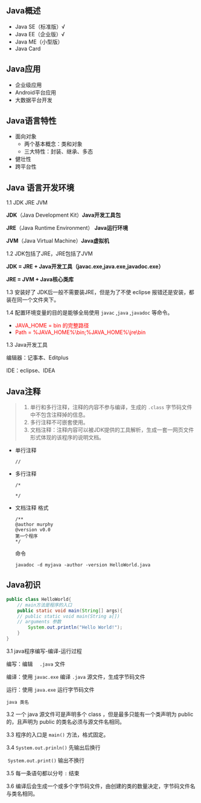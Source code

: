 ## Java概述

+ Java SE（标准版）√
+ Java EE（企业版）√
+ Java ME（小型版）
+ Java Card

## Java应用

+ 企业级应用
+ Android平台应用
+ 大数据平台开发

## Java语言特性

+ 面向对象
  + 两个基本概念：类和对象
  + 三大特性：封装、继承、多态
+ 健壮性
+ 跨平台性

## Java 语言开发环境

1.1 JDK JRE JVM

**JDK**（Java Development Kit）**Java开发工具包**

**JRE**（Java Runtime Environment） **Java运行环境**

**JVM**（Java Virtual Machine）**Java虚拟机**

1.2 JDK包括了JRE，JRE包括了JVM

**JDK = JRE + Java开发工具（javac.exe,java.exe,javadoc.exe）**

**JRE = JVM + Java核心类库**

1.3 安装好了 JDK后一般不需要装JRE，但是为了不使 eclipse 报错还是安装，都装在同一个文件夹下。

1.4 配置环境变量的目的是能够全局使用 `javac` ,`java` ,`javadoc` 等命令。

+  <font color=red>JAVA_HOME =  bin 的完整路径</font>
+ <font color=red>Path = %JAVA_HOME%\bin;%JAVA_HOME%\jre\bin</font>

1.3 Java开发工具

编辑器：记事本、Editplus

IDE：eclipse、IDEA

## Java注释

> 1. 单行和多行注释，注释的内容不参与编译，生成的 `.class` 字节码文件中不包含注释掉的信息。
> 2. 多行注释不可嵌套使用。
> 3. 文档注释：注释内容可以被JDK提供的工具解析，生成一套一网页文件形式体现的该程序的说明文档。

+ 单行注释
  ```
  //
  ```
  
+ 多行注释
  ```
  /*

  */
  ```
  
+ 文档注释
  格式
  ```
  /**
  @author murphy
  @version v0.0
  第一个程序
  */
  ```
  
  命令
  
  ```
  javadoc -d myjava -author -version HelloWorld.java
  ```
  
  

## Java初识

```java
public class HelloWorld{
  	// main方法是程序的入口
    public static void main(String[] args){
    // public static void main(String a[])
    // arguments 参数
        System.out.println("Hello World!");
    }
}
```

3.1 java程序编写-编译-运行过程

编写：编辑 `  .java` 文件

编译：使用 `javac.exe` 编译 `.java` 源文件，生成字节码文件

运行：使用 `java.exe` 运行字节码文件

```
java 类名
```

3.2 一个 java 源文件可是声明多个 class ，但是最多只能有一个类声明为 public 的，且声明为 public 的类名必须与源文件名相同。

3.3 程序的入口是 `main()` 方法，格式固定。

3.4 `System.out.prinln()` 先输出后换行

​	`System.out.print()` 输出不换行

3.5 每一条语句都以分号 `:` 结束

3.6 编译后会生成一个或多个字节码文件，由创建的类的数量决定，字节码文件名与类名相同。